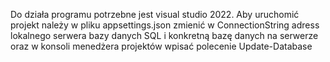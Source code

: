 Do działa programu potrzebne jest visual studio 2022.
Aby uruchomić projekt należy w pliku appsettings.json zmienić w ConnectionString adress lokalnego serwera bazy danych SQL i konkretną bazę danych na serwerze oraz w konsoli menedżera projektów wpisać polecenie Update-Database
